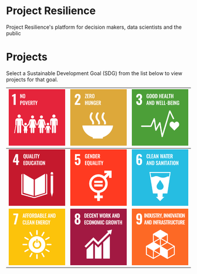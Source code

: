 # Project Resilience
Project Resilience's platform for decision makers, data scientists and the public

# Projects

Select a Sustainable Development Goal (SDG) from the list below to view projects for that goal.


| [![Goal 1](images/sdgs/E-WEB-Goal-01.png)](goals/goal_01.md) | [![Goal 2](images/sdgs/E-WEB-Goal-02.png)](goals/goal_02.md) | [![Goal 3](images/sdgs/E-WEB-Goal-03.png)](goals/goal_03.md) |
|-------------------------------------------------------------|-------------------------------------------------------------|-------------------------------------------------------------|
| [![Goal 4](images/sdgs/E-WEB-Goal-04.png)](https://sdgs.un.org/goals/goal4) | [![Goal 5](images/sdgs/E-WEB-Goal-05.png)](https://sdgs.un.org/goals/goal5) | [![Goal 6](images/sdgs/E-WEB-Goal-06.png)](https://sdgs.un.org/goals/goal6) |
| [![Goal 7](images/sdgs/E-WEB-Goal-07.png)](https://sdgs.un.org/goals/goal7) | [![Goal 8](images/sdgs/E-WEB-Goal-08.png)](https://sdgs.un.org/goals/goal8) | [![Goal 9](images/sdgs/E-WEB-Goal-09.png)](https://sdgs.un.org/goals/goal9) |
